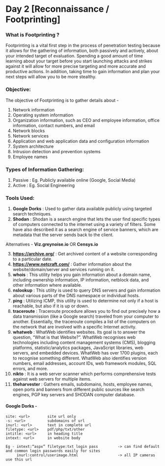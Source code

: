 # Day 2 [Reconnaissance / Footprinting]

### What is Footprinting ?
Footprinting is a vital first step in the process of penetration testing because it allows for
the gathering of information, both passively and actively, about your intended target of
evaluation. Spending a good amount of time learning about your target before you start
launching attacks and strikes against it will allow for more precise targeting and more
accurate and productive actions. In addition, taking time to gain information and plan
your next steps will allow you to be more stealthy.

### Objective:
The objective of Footprinting is to gather details about -
1. Network information
2. Operating system information
3. Organization information, such as CEO and employee information, office information, contact numbers, and email
4. Network blocks
5. Network services
6. Application and web application data and configuration information
7. System architecture
8. Intrusion detection and prevention systems
9. Employee names

### Types of Information Gathering:
1. Passive : Eg. Publicly available online  (Google, Social Media)
2. Active : Eg. Social Engineering

### Tools Used:
1. **Google Dorks** : Used to gather data available publicly using targeted search techniques.
2. **Shodan** : Shodan is a search engine that lets the user find specific types of computers connected to the internet using a variety of filters. Some have also described it as a search engine of service banners, which are metadata that the server sends back to the client.

Alternatives - **Viz.greynoise.io**  OR  **Censys.io**

3. **https://archive.org/** : Get archived content of a website corresponding to a particular date.
4. **https://www.netcraft.com/** : Gather information about the website/domain/server and services running on it.
5. **whois** : This utility helps you gain information about a domain name, including ownership information, IP information, netblock data, and other information where available.
6. **nslookup** : This utility is used to query DNS servers and gain information about various parts of the DNS namespace or individual hosts. 
7. **ping** : Utilizing ICMP, this utility is used to determine not only if a host is reachable, but
also if it is up or down.
8. **traceroute** :  Traceroute procedure allows you to find out precisely how a data transmission (like a Google search) traveled from your computer to another. Essentially, the traceroute compiles a list of the computers on the network that are involved with a specific Internet activity.
9. **whatweb** : WhatWeb identifies websites. Its goal is to answer the question, “What is that Website?”. WhatWeb recognises web technologies including content management systems (CMS), blogging platforms, statistic/analytics packages, JavaScript libraries, web servers, and embedded devices. WhatWeb has over 1700 plugins, each to recognise something different. WhatWeb also identifies version numbers, email addresses, account IDs, web framework modules, SQL errors, and more.
10. **nikto** : It is a web server scanner which performs comprehensive tests against web servers for multiple items.
11. **theharvester** : Gathers emails, subdomains, hosts, employee names, open ports and banners from different public sources like search engines, PGP key servers and SHODAN computer database.

#### Google Dorks - 
```
site: <url>        site url only
-s: <url>          subdomains of url
inurl: <url>       text in complete url
filetype: <url>    pdf/php/txt/other
intitle: <url>     in heading title
intext: <url>      in website body

Eg - intext:“aspx” filetype:txt login pass         -> can find default and common login passwords easily for sites
     inurl:control/userimage.html                  -> all IP cameras use this url
```
